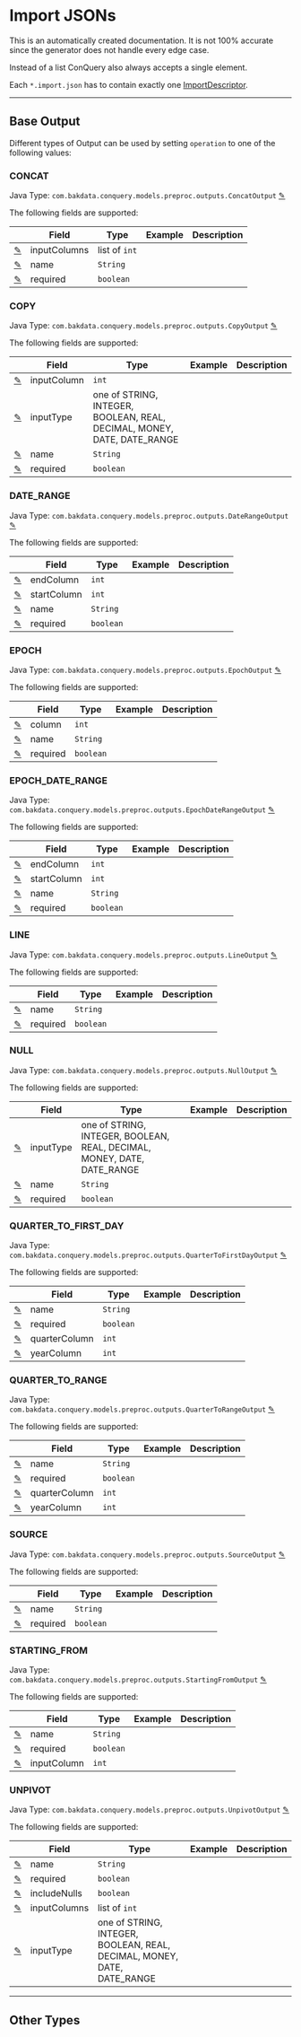 
# Import JSONs
This is an automatically created documentation. It is not 100% accurate since the generator does not handle every edge case.

Instead of a list ConQuery also always accepts a single element.

Each `*.import.json` has to contain exactly one [ImportDescriptor](#ImportDescriptor).


---

## Base Output


Different types of Output can be used by setting `operation` to one of the following values:


### CONCAT
Java Type: `com.bakdata.conquery.models.preproc.outputs.ConcatOutput` [✎](https://github.com/bakdata/conquery/edit/develop/backend/src/main/java/com/bakdata/conquery/models/preproc/outputs/ConcatOutput.java)

The following fields are supported:

|  | Field | Type | Example | Description |
| --- | --- | --- | --- | --- |
| [✎](https://github.com/bakdata/conquery/edit/develop/backend/src/main/java/com/bakdata/conquery/models/preproc/outputs/ConcatOutput.java) | inputColumns | list of `int` |  |  | 
| [✎](https://github.com/bakdata/conquery/edit/develop/backend/src/main/java/com/bakdata/conquery/models/preproc/outputs/Output.java) | name | `String` |  |  | 
| [✎](https://github.com/bakdata/conquery/edit/develop/backend/src/main/java/com/bakdata/conquery/models/preproc/outputs/Output.java) | required | `boolean` |  |  | 

### COPY
Java Type: `com.bakdata.conquery.models.preproc.outputs.CopyOutput` [✎](https://github.com/bakdata/conquery/edit/develop/backend/src/main/java/com/bakdata/conquery/models/preproc/outputs/CopyOutput.java)

The following fields are supported:

|  | Field | Type | Example | Description |
| --- | --- | --- | --- | --- |
| [✎](https://github.com/bakdata/conquery/edit/develop/backend/src/main/java/com/bakdata/conquery/models/preproc/outputs/CopyOutput.java) | inputColumn | `int` |  |  | 
| [✎](https://github.com/bakdata/conquery/edit/develop/backend/src/main/java/com/bakdata/conquery/models/preproc/outputs/CopyOutput.java) | inputType | one of STRING, INTEGER, BOOLEAN, REAL, DECIMAL, MONEY, DATE, DATE_RANGE |  |  | 
| [✎](https://github.com/bakdata/conquery/edit/develop/backend/src/main/java/com/bakdata/conquery/models/preproc/outputs/Output.java) | name | `String` |  |  | 
| [✎](https://github.com/bakdata/conquery/edit/develop/backend/src/main/java/com/bakdata/conquery/models/preproc/outputs/Output.java) | required | `boolean` |  |  | 

### DATE_RANGE
Java Type: `com.bakdata.conquery.models.preproc.outputs.DateRangeOutput` [✎](https://github.com/bakdata/conquery/edit/develop/backend/src/main/java/com/bakdata/conquery/models/preproc/outputs/DateRangeOutput.java)

The following fields are supported:

|  | Field | Type | Example | Description |
| --- | --- | --- | --- | --- |
| [✎](https://github.com/bakdata/conquery/edit/develop/backend/src/main/java/com/bakdata/conquery/models/preproc/outputs/DateRangeOutput.java) | endColumn | `int` |  |  | 
| [✎](https://github.com/bakdata/conquery/edit/develop/backend/src/main/java/com/bakdata/conquery/models/preproc/outputs/DateRangeOutput.java) | startColumn | `int` |  |  | 
| [✎](https://github.com/bakdata/conquery/edit/develop/backend/src/main/java/com/bakdata/conquery/models/preproc/outputs/Output.java) | name | `String` |  |  | 
| [✎](https://github.com/bakdata/conquery/edit/develop/backend/src/main/java/com/bakdata/conquery/models/preproc/outputs/Output.java) | required | `boolean` |  |  | 

### EPOCH
Java Type: `com.bakdata.conquery.models.preproc.outputs.EpochOutput` [✎](https://github.com/bakdata/conquery/edit/develop/backend/src/main/java/com/bakdata/conquery/models/preproc/outputs/EpochOutput.java)

The following fields are supported:

|  | Field | Type | Example | Description |
| --- | --- | --- | --- | --- |
| [✎](https://github.com/bakdata/conquery/edit/develop/backend/src/main/java/com/bakdata/conquery/models/preproc/outputs/EpochOutput.java) | column | `int` |  |  | 
| [✎](https://github.com/bakdata/conquery/edit/develop/backend/src/main/java/com/bakdata/conquery/models/preproc/outputs/Output.java) | name | `String` |  |  | 
| [✎](https://github.com/bakdata/conquery/edit/develop/backend/src/main/java/com/bakdata/conquery/models/preproc/outputs/Output.java) | required | `boolean` |  |  | 

### EPOCH_DATE_RANGE
Java Type: `com.bakdata.conquery.models.preproc.outputs.EpochDateRangeOutput` [✎](https://github.com/bakdata/conquery/edit/develop/backend/src/main/java/com/bakdata/conquery/models/preproc/outputs/EpochDateRangeOutput.java)

The following fields are supported:

|  | Field | Type | Example | Description |
| --- | --- | --- | --- | --- |
| [✎](https://github.com/bakdata/conquery/edit/develop/backend/src/main/java/com/bakdata/conquery/models/preproc/outputs/EpochDateRangeOutput.java) | endColumn | `int` |  |  | 
| [✎](https://github.com/bakdata/conquery/edit/develop/backend/src/main/java/com/bakdata/conquery/models/preproc/outputs/EpochDateRangeOutput.java) | startColumn | `int` |  |  | 
| [✎](https://github.com/bakdata/conquery/edit/develop/backend/src/main/java/com/bakdata/conquery/models/preproc/outputs/Output.java) | name | `String` |  |  | 
| [✎](https://github.com/bakdata/conquery/edit/develop/backend/src/main/java/com/bakdata/conquery/models/preproc/outputs/Output.java) | required | `boolean` |  |  | 

### LINE
Java Type: `com.bakdata.conquery.models.preproc.outputs.LineOutput` [✎](https://github.com/bakdata/conquery/edit/develop/backend/src/main/java/com/bakdata/conquery/models/preproc/outputs/LineOutput.java)

The following fields are supported:

|  | Field | Type | Example | Description |
| --- | --- | --- | --- | --- |
| [✎](https://github.com/bakdata/conquery/edit/develop/backend/src/main/java/com/bakdata/conquery/models/preproc/outputs/Output.java) | name | `String` |  |  | 
| [✎](https://github.com/bakdata/conquery/edit/develop/backend/src/main/java/com/bakdata/conquery/models/preproc/outputs/Output.java) | required | `boolean` |  |  | 

### NULL
Java Type: `com.bakdata.conquery.models.preproc.outputs.NullOutput` [✎](https://github.com/bakdata/conquery/edit/develop/backend/src/main/java/com/bakdata/conquery/models/preproc/outputs/NullOutput.java)

The following fields are supported:

|  | Field | Type | Example | Description |
| --- | --- | --- | --- | --- |
| [✎](https://github.com/bakdata/conquery/edit/develop/backend/src/main/java/com/bakdata/conquery/models/preproc/outputs/NullOutput.java) | inputType | one of STRING, INTEGER, BOOLEAN, REAL, DECIMAL, MONEY, DATE, DATE_RANGE |  |  | 
| [✎](https://github.com/bakdata/conquery/edit/develop/backend/src/main/java/com/bakdata/conquery/models/preproc/outputs/Output.java) | name | `String` |  |  | 
| [✎](https://github.com/bakdata/conquery/edit/develop/backend/src/main/java/com/bakdata/conquery/models/preproc/outputs/Output.java) | required | `boolean` |  |  | 

### QUARTER_TO_FIRST_DAY
Java Type: `com.bakdata.conquery.models.preproc.outputs.QuarterToFirstDayOutput` [✎](https://github.com/bakdata/conquery/edit/develop/backend/src/main/java/com/bakdata/conquery/models/preproc/outputs/QuarterToFirstDayOutput.java)

The following fields are supported:

|  | Field | Type | Example | Description |
| --- | --- | --- | --- | --- |
| [✎](https://github.com/bakdata/conquery/edit/develop/backend/src/main/java/com/bakdata/conquery/models/preproc/outputs/Output.java) | name | `String` |  |  | 
| [✎](https://github.com/bakdata/conquery/edit/develop/backend/src/main/java/com/bakdata/conquery/models/preproc/outputs/Output.java) | required | `boolean` |  |  | 
| [✎](https://github.com/bakdata/conquery/edit/develop/backend/src/main/java/com/bakdata/conquery/models/preproc/outputs/QuarterToFirstDayOutput.java) | quarterColumn | `int` |  |  | 
| [✎](https://github.com/bakdata/conquery/edit/develop/backend/src/main/java/com/bakdata/conquery/models/preproc/outputs/QuarterToFirstDayOutput.java) | yearColumn | `int` |  |  | 

### QUARTER_TO_RANGE
Java Type: `com.bakdata.conquery.models.preproc.outputs.QuarterToRangeOutput` [✎](https://github.com/bakdata/conquery/edit/develop/backend/src/main/java/com/bakdata/conquery/models/preproc/outputs/QuarterToRangeOutput.java)

The following fields are supported:

|  | Field | Type | Example | Description |
| --- | --- | --- | --- | --- |
| [✎](https://github.com/bakdata/conquery/edit/develop/backend/src/main/java/com/bakdata/conquery/models/preproc/outputs/Output.java) | name | `String` |  |  | 
| [✎](https://github.com/bakdata/conquery/edit/develop/backend/src/main/java/com/bakdata/conquery/models/preproc/outputs/Output.java) | required | `boolean` |  |  | 
| [✎](https://github.com/bakdata/conquery/edit/develop/backend/src/main/java/com/bakdata/conquery/models/preproc/outputs/QuarterToRangeOutput.java) | quarterColumn | `int` |  |  | 
| [✎](https://github.com/bakdata/conquery/edit/develop/backend/src/main/java/com/bakdata/conquery/models/preproc/outputs/QuarterToRangeOutput.java) | yearColumn | `int` |  |  | 

### SOURCE
Java Type: `com.bakdata.conquery.models.preproc.outputs.SourceOutput` [✎](https://github.com/bakdata/conquery/edit/develop/backend/src/main/java/com/bakdata/conquery/models/preproc/outputs/SourceOutput.java)

The following fields are supported:

|  | Field | Type | Example | Description |
| --- | --- | --- | --- | --- |
| [✎](https://github.com/bakdata/conquery/edit/develop/backend/src/main/java/com/bakdata/conquery/models/preproc/outputs/Output.java) | name | `String` |  |  | 
| [✎](https://github.com/bakdata/conquery/edit/develop/backend/src/main/java/com/bakdata/conquery/models/preproc/outputs/Output.java) | required | `boolean` |  |  | 

### STARTING_FROM
Java Type: `com.bakdata.conquery.models.preproc.outputs.StartingFromOutput` [✎](https://github.com/bakdata/conquery/edit/develop/backend/src/main/java/com/bakdata/conquery/models/preproc/outputs/StartingFromOutput.java)

The following fields are supported:

|  | Field | Type | Example | Description |
| --- | --- | --- | --- | --- |
| [✎](https://github.com/bakdata/conquery/edit/develop/backend/src/main/java/com/bakdata/conquery/models/preproc/outputs/Output.java) | name | `String` |  |  | 
| [✎](https://github.com/bakdata/conquery/edit/develop/backend/src/main/java/com/bakdata/conquery/models/preproc/outputs/Output.java) | required | `boolean` |  |  | 
| [✎](https://github.com/bakdata/conquery/edit/develop/backend/src/main/java/com/bakdata/conquery/models/preproc/outputs/StartingFromOutput.java) | inputColumn | `int` |  |  | 

### UNPIVOT
Java Type: `com.bakdata.conquery.models.preproc.outputs.UnpivotOutput` [✎](https://github.com/bakdata/conquery/edit/develop/backend/src/main/java/com/bakdata/conquery/models/preproc/outputs/UnpivotOutput.java)

The following fields are supported:

|  | Field | Type | Example | Description |
| --- | --- | --- | --- | --- |
| [✎](https://github.com/bakdata/conquery/edit/develop/backend/src/main/java/com/bakdata/conquery/models/preproc/outputs/Output.java) | name | `String` |  |  | 
| [✎](https://github.com/bakdata/conquery/edit/develop/backend/src/main/java/com/bakdata/conquery/models/preproc/outputs/Output.java) | required | `boolean` |  |  | 
| [✎](https://github.com/bakdata/conquery/edit/develop/backend/src/main/java/com/bakdata/conquery/models/preproc/outputs/UnpivotOutput.java) | includeNulls | `boolean` |  |  | 
| [✎](https://github.com/bakdata/conquery/edit/develop/backend/src/main/java/com/bakdata/conquery/models/preproc/outputs/UnpivotOutput.java) | inputColumns | list of `int` |  |  | 
| [✎](https://github.com/bakdata/conquery/edit/develop/backend/src/main/java/com/bakdata/conquery/models/preproc/outputs/UnpivotOutput.java) | inputType | one of STRING, INTEGER, BOOLEAN, REAL, DECIMAL, MONEY, DATE, DATE_RANGE |  |  | 



---

## Other Types
